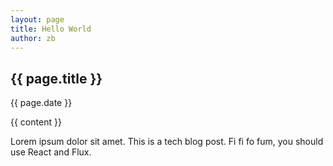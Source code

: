 ```yaml
---
layout: page
title: Hello World
author: zb
---
```


<h2 class="spacing">{{ page.title }}</h2>
<p>{{ page.date }}</p>

{{ content }}

Lorem ipsum dolor sit amet. This is a tech blog post. Fi fi fo fum, you should use React and Flux.
